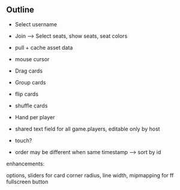 ## Outline

+ Select username
+ Join --> Select seats, show seats, seat colors
+ pull + cache asset data

+ mouse cursor
+ Drag cards
- Group cards
+ flip cards
- shuffle cards
- Hand per player
- shared text field for all game.players, editable only by host


- touch?
- order may be different when same timestamp --> sort by id

enhancements:

options, sliders for card corner radius, line width, mipmapping for ff
fullscreen button